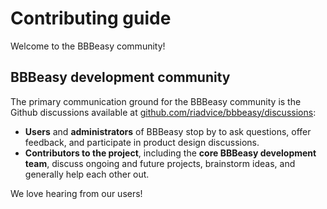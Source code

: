 # Contributing guide

Welcome to the BBBeasy community!

## BBBeasy development community

The primary communication ground for the BBBeasy community is the Github
discussions available at [github.com/riadvice/bbbeasy/discussions](https://github.com/riadvice/bbbeasy/discussions):

- **Users** and **administrators** of BBBeasy stop by to
  ask questions, offer feedback, and participate in product design
  discussions.
- **Contributors to the project**, including the **core BBBeasy
  development team**, discuss ongoing and future projects, brainstorm
  ideas, and generally help each other out.

We love hearing from our users!
